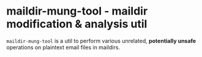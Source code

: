 # maildir-mung-tool - maildir modification & analysis util

`maildir-mung-tool` is a util to perform various unrelated, **potentially
unsafe** operations on plaintext email files in maildirs.

